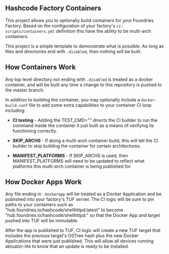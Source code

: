 ## Hashcode Factory Containers

This project allows you to optionally build containers for your Foundries
Factory. Based on the configuration of your factory's `ci-scripts/containers.yml`
definition this have the ability to be multi-arch containers.

This project is a simple template to demonstrate what is possible. As long
as files and directories end with `.disabled`, then nothing will be built.

## How Containers Work
Any top level directory not ending with `.disabled` is treated as a docker
container, and will be built any time a change to this repository is pushed
to the master branch.

In addition to building the container, you may optionally include a
`docker-build.conf` file to add some extra capabilities to your container
CI loop including:

 * **CI testing** - Adding the TEST_CMD="<some command>" directs the CI builder
   to run the command inside the container it just built as a means of
   verifying its functioning correctly.

 * **SKIP_ARCHS** - If doing a multi-arch container build, this will tell the
   CI builder to skip building the container for certain architectures.

 * **MANIFEST_PLATFORMS** - If SKIP_ARCHS is used, then MANIFEST_PLATFORMS
   will need to be updated to reflect what platforms this multi-arch container
   is being published for.

## How Docker Apps Work
Any file ending in `.dockerapp` will be treated as a Docker Application and
be published into your factory's TUF server. The CI logic will be sure to
pin paths to your containers such as "hub.foundries.io/hashcode/shellhttpd:latest"
to become "hub.foundries.io/hashcode/shellhttpd:<gitshort-hash>" so that
the Docker App and target pushed into TUF will be immutable.

After the app is published to TUF, CI logic will create a new TUF target
that includes the previous target's OSTree hash plus the new Docker Applications
that were just published. This will allow all devices running aktualizr-lite
to know that an update is ready to be installed.
